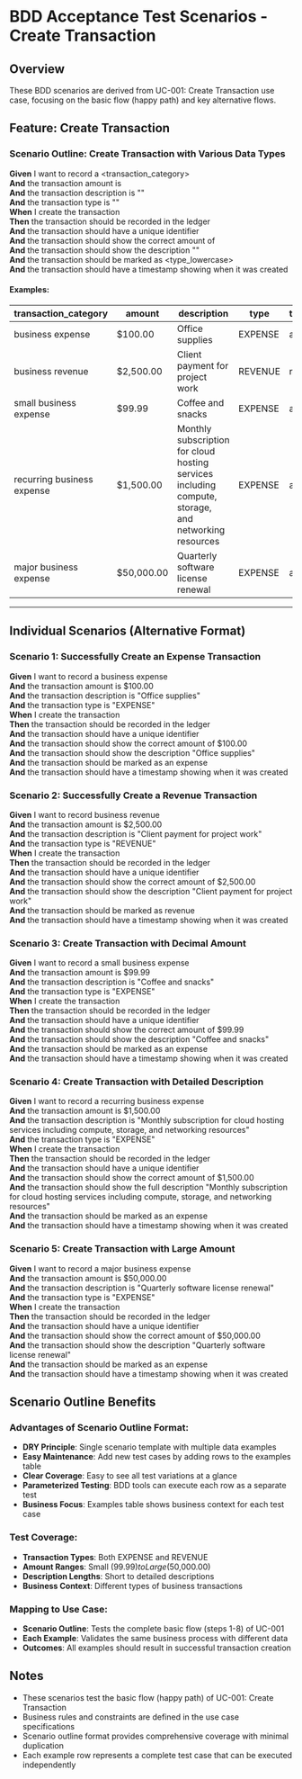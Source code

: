 # BDD Acceptance Test Scenarios - Create Transaction

## Overview
These BDD scenarios are derived from UC-001: Create Transaction use case, focusing on the basic flow (happy path) and key alternative flows.

## Feature: Create Transaction

### Scenario Outline: Create Transaction with Various Data Types
**Given** I want to record a <transaction_category>  
**And** the transaction amount is <amount>  
**And** the transaction description is "<description>"  
**And** the transaction type is "<type>"  
**When** I create the transaction  
**Then** the transaction should be recorded in the ledger  
**And** the transaction should have a unique identifier  
**And** the transaction should show the correct amount of <amount>  
**And** the transaction should show the description "<description>"  
**And** the transaction should be marked as <type_lowercase>  
**And** the transaction should have a timestamp showing when it was created

#### Examples:
| transaction_category | amount | description | type | type_lowercase |
|---------------------|--------|-------------|------|----------------|
| business expense | $100.00 | Office supplies | EXPENSE | an expense |
| business revenue | $2,500.00 | Client payment for project work | REVENUE | revenue |
| small business expense | $99.99 | Coffee and snacks | EXPENSE | an expense |
| recurring business expense | $1,500.00 | Monthly subscription for cloud hosting services including compute, storage, and networking resources | EXPENSE | an expense |
| major business expense | $50,000.00 | Quarterly software license renewal | EXPENSE | an expense |

---

## Individual Scenarios (Alternative Format)

### Scenario 1: Successfully Create an Expense Transaction
**Given** I want to record a business expense  
**And** the transaction amount is $100.00  
**And** the transaction description is "Office supplies"  
**And** the transaction type is "EXPENSE"  
**When** I create the transaction  
**Then** the transaction should be recorded in the ledger  
**And** the transaction should have a unique identifier  
**And** the transaction should show the correct amount of $100.00  
**And** the transaction should show the description "Office supplies"  
**And** the transaction should be marked as an expense  
**And** the transaction should have a timestamp showing when it was created

### Scenario 2: Successfully Create a Revenue Transaction
**Given** I want to record business revenue  
**And** the transaction amount is $2,500.00  
**And** the transaction description is "Client payment for project work"  
**And** the transaction type is "REVENUE"  
**When** I create the transaction  
**Then** the transaction should be recorded in the ledger  
**And** the transaction should have a unique identifier  
**And** the transaction should show the correct amount of $2,500.00  
**And** the transaction should show the description "Client payment for project work"  
**And** the transaction should be marked as revenue  
**And** the transaction should have a timestamp showing when it was created

### Scenario 3: Create Transaction with Decimal Amount
**Given** I want to record a small business expense  
**And** the transaction amount is $99.99  
**And** the transaction description is "Coffee and snacks"  
**And** the transaction type is "EXPENSE"  
**When** I create the transaction  
**Then** the transaction should be recorded in the ledger  
**And** the transaction should have a unique identifier  
**And** the transaction should show the correct amount of $99.99  
**And** the transaction should show the description "Coffee and snacks"  
**And** the transaction should be marked as an expense  
**And** the transaction should have a timestamp showing when it was created

### Scenario 4: Create Transaction with Detailed Description
**Given** I want to record a recurring business expense  
**And** the transaction amount is $1,500.00  
**And** the transaction description is "Monthly subscription for cloud hosting services including compute, storage, and networking resources"  
**And** the transaction type is "EXPENSE"  
**When** I create the transaction  
**Then** the transaction should be recorded in the ledger  
**And** the transaction should have a unique identifier  
**And** the transaction should show the correct amount of $1,500.00  
**And** the transaction should show the full description "Monthly subscription for cloud hosting services including compute, storage, and networking resources"  
**And** the transaction should be marked as an expense  
**And** the transaction should have a timestamp showing when it was created

### Scenario 5: Create Transaction with Large Amount
**Given** I want to record a major business expense  
**And** the transaction amount is $50,000.00  
**And** the transaction description is "Quarterly software license renewal"  
**And** the transaction type is "EXPENSE"  
**When** I create the transaction  
**Then** the transaction should be recorded in the ledger  
**And** the transaction should have a unique identifier  
**And** the transaction should show the correct amount of $50,000.00  
**And** the transaction should show the description "Quarterly software license renewal"  
**And** the transaction should be marked as an expense  
**And** the transaction should have a timestamp showing when it was created

## Scenario Outline Benefits

### Advantages of Scenario Outline Format:
- **DRY Principle**: Single scenario template with multiple data examples
- **Easy Maintenance**: Add new test cases by adding rows to the examples table
- **Clear Coverage**: Easy to see all test variations at a glance
- **Parameterized Testing**: BDD tools can execute each row as a separate test
- **Business Focus**: Examples table shows business context for each test case

### Test Coverage:
- **Transaction Types**: Both EXPENSE and REVENUE
- **Amount Ranges**: Small ($99.99) to Large ($50,000.00)
- **Description Lengths**: Short to detailed descriptions
- **Business Context**: Different types of business transactions

### Mapping to Use Case:
- **Scenario Outline**: Tests the complete basic flow (steps 1-8) of UC-001
- **Each Example**: Validates the same business process with different data
- **Outcomes**: All examples should result in successful transaction creation

## Notes
- These scenarios test the basic flow (happy path) of UC-001: Create Transaction
- Business rules and constraints are defined in the use case specifications
- Scenario outline format provides comprehensive coverage with minimal duplication
- Each example row represents a complete test case that can be executed independently
